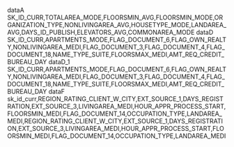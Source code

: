 dataA
SK_ID_CURR,TOTALAREA_MODE,FLOORSMIN_AVG,FLOORSMIN_MODE,ORGANIZATION_TYPE,NONLIVINGAREA_AVG,HOUSETYPE_MODE,LANDAREA_AVG,DAYS_ID_PUBLISH,ELEVATORS_AVG,COMMONAREA_MODE
dataD
SK_ID_CURR,APARTMENTS_MODE,FLAG_DOCUMENT_6,FLAG_OWN_REALTY,NONLIVINGAREA_MEDI,FLAG_DOCUMENT_3,FLAG_DOCUMENT_4,FLAG_DOCUMENT_18,NAME_TYPE_SUITE,FLOORSMAX_MEDI,AMT_REQ_CREDIT_BUREAU_DAY
dataD_1
SK_ID_CURR,APARTMENTS_MODE,FLAG_DOCUMENT_6,FLAG_OWN_REALTY,NONLIVINGAREA_MEDI,FLAG_DOCUMENT_3,FLAG_DOCUMENT_4,FLAG_DOCUMENT_18,NAME_TYPE_SUITE,FLOORSMAX_MEDI,AMT_REQ_CREDIT_BUREAU_DAY
dataF
sk_id_curr,REGION_RATING_CLIENT_W_CITY,EXT_SOURCE_1,DAYS_REGISTRATION,EXT_SOURCE_3,LIVINGAREA_MEDI,HOUR_APPR_PROCESS_START,FLOORSMIN_MEDI,FLAG_DOCUMENT_14,OCCUPATION_TYPE,LANDAREA_MEDI,REGION_RATING_CLIENT_W_CITY,EXT_SOURCE_1,DAYS_REGISTRATION,EXT_SOURCE_3,LIVINGAREA_MEDI,HOUR_APPR_PROCESS_START,FLOORSMIN_MEDI,FLAG_DOCUMENT_14,OCCUPATION_TYPE,LANDAREA_MEDI



